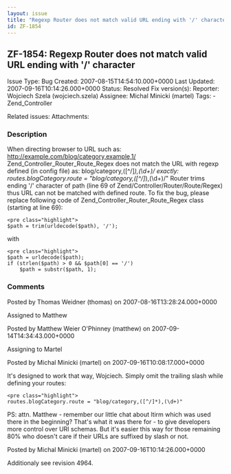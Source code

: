 ```yaml
---
layout: issue
title: "Regexp Router does not match valid URL ending with '/' character"
id: ZF-1854
---
```


ZF-1854: Regexp Router does not match valid URL ending with '/' character
-------------------------------------------------------------------------

 Issue Type: Bug Created: 2007-08-15T14:54:10.000+0000 Last Updated: 2007-09-16T10:14:26.000+0000 Status: Resolved Fix version(s): 
 Reporter:  Wojciech Szela (wojciech.szela)  Assignee:  Michal Minicki (martel)  Tags: - Zend\_Controller
 
 Related issues: 
 Attachments: 
### Description

When directing browser to URL such as: <http://example.com/blog/category,example,1/> Zend\_Controller\_Router\_Route\_Regex does not match the URL with regexp defined (in config file) as: blog/category,([^/]_),(\\d+)/ exactly: routes.blogCategory.route = "blog/category,([^/]_),(\\d+)/" Router trims ending '/' character of path (line 69 of Zend/Controller/Router/Route/Regex) thus URL can not be matched with defined route. To fix the bug, please replace following code of Zend\_Controller\_Router\_Route\_Regex class (starting at line 69):

 
    <pre class="highlight">
    $path = trim(urldecode($path), '/');


with

 
    <pre class="highlight">
    $path = urldecode($path);
    if (strlen($path) > 0 && $path[0] == '/')
        $path = substr($path, 1);


 

 

### Comments

Posted by Thomas Weidner (thomas) on 2007-08-16T13:28:24.000+0000

Assigned to Matthew

 

 

Posted by Matthew Weier O'Phinney (matthew) on 2007-09-14T14:34:43.000+0000

Assigning to Martel

 

 

Posted by Michal Minicki (martel) on 2007-09-16T10:08:17.000+0000

It's designed to work that way, Wojciech. Simply omit the trailing slash while defining your routes:

 
    <pre class="highlight">
    routes.blogCategory.route = "blog/category,([^/]*),(\d+)"


PS: attn. Matthew - remember our little chat about ltirm which was used there in the beginning? That's what it was there for - to give developers more control over URI schemas. But it's easier this way for those remaining 80% who doesn't care if their URLs are suffixed by slash or not.

 

 

Posted by Michal Minicki (martel) on 2007-09-16T10:14:26.000+0000

Additionaly see revision 4964.

 

 